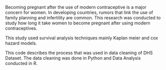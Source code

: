 Becoming pregnant after the use of modern contraceptive is a major concern for women. In developing countries, rumors that link the use of family planning and infertility are common. This research was conducted to study how long it take women to become pregnant after using modern contraceptives. 

This study used survival analysis techniques mainly Kaplan meier and cox hazard models. 

This code describes the process that was used in data cleaning of DHS Dataset. The data cleaning was done in Python and Data Analysis conducted in R. 
